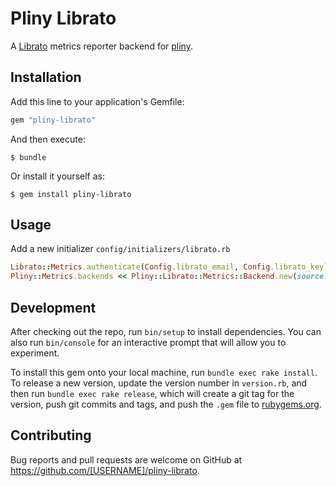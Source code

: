 # Pliny Librato

A [Librato](https://librato.com) metrics reporter backend for [pliny](https://github.com/interagent/pliny).

## Installation

Add this line to your application's Gemfile:

```ruby
gem "pliny-librato"
```

And then execute:

    $ bundle

Or install it yourself as:

    $ gem install pliny-librato

## Usage

Add a new initializer `config/initializers/librato.rb`

```ruby
Librato::Metrics.authenticate(Config.librato_email, Config.librato_key)
Pliny::Metrics.backends << Pliny::Librato::Metrics::Backend.new(source: "myapp.production")
```

## Development

After checking out the repo, run `bin/setup` to install dependencies. You can also run `bin/console` for an interactive prompt that will allow you to experiment.

To install this gem onto your local machine, run `bundle exec rake install`. To release a new version, update the version number in `version.rb`, and then run `bundle exec rake release`, which will create a git tag for the version, push git commits and tags, and push the `.gem` file to [rubygems.org](https://rubygems.org).

## Contributing

Bug reports and pull requests are welcome on GitHub at https://github.com/[USERNAME]/pliny-librato.
